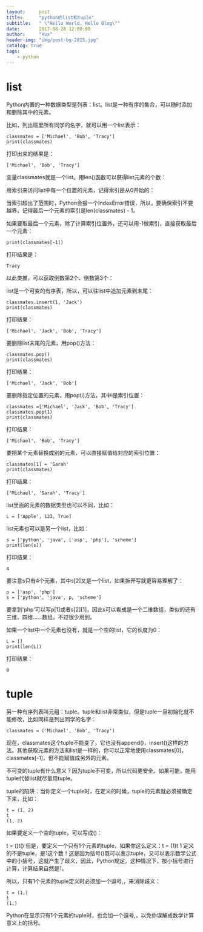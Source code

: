 ```yaml
---
layout:     post
title:      "python的list和tuple"
subtitle:   " \"Hello World, Hello Blog\""
date:       2017-08-28 12:00:00
author:     "Hux"
header-img: "img/post-bg-2015.jpg"
catalog: true
tags:
    - python
---
```



# list

Python内置的一种数据类型是列表：list。list是一种有序的集合，可以随时添加和删除其中的元素。

比如，列出班里所有同学的名字，就可以用一个list表示：

```
classmates = ['Michael', 'Bob', 'Tracy']
print(classmates)
```
打印出来的结果是：
```
['Michael', 'Bob', 'Tracy']
```
变量classmates就是一个list。用len()函数可以获得list元素的个数：

用索引来访问list中每一个位置的元素，记得索引是从0开始的：

当索引超出了范围时，Python会报一个IndexError错误，所以，要确保索引不要越界，记得最后一个元素的索引是len(classmates) - 1。

如果要取最后一个元素，除了计算索引位置外，还可以用-1做索引，直接获取最后一个元素：
```
print(classmates[-1])
```
打印结果是：
```
Tracy
```
以此类推，可以获取倒数第2个、倒数第3个：

list是一个可变的有序表，所以，可以往list中追加元素到末尾：

```
classmates.insert(1, 'Jack')
print(classmates)
```
打印结果：

```
['Michael', 'Jack', 'Bob', 'Tracy']
```


要删除list末尾的元素，用pop()方法：

```
classmates.pop()
print(classmates)
```
打印结果：
```
['Michael', 'Jack', 'Bob']
```

要删除指定位置的元素，用pop(i)方法，其中i是索引位置：


```
classmates =['Michael', 'Jack', 'Bob', 'Tracy']
classmates.pop(1)
print(classmates)
```
打印结果：

```
['Michael', 'Bob', 'Tracy']
```
要把某个元素替换成别的元素，可以直接赋值给对应的索引位置：


```
classmates[1] = 'Sarah'
print(classmates)
```
打印结果：

```
['Michael', 'Sarah', 'Tracy']
```

list里面的元素的数据类型也可以不同，比如：


```
L = ['Apple', 123, True]
```

list元素也可以是另一个list，比如：


```
s = ['python', 'java', ['asp', 'php'], 'scheme']
print(len(s))
```

打印结果：

```
4
```

要注意s只有4个元素，其中s[2]又是一个list，如果拆开写就更容易理解了：

```
p = ['asp', 'php']
s = ['python', 'java', p, 'scheme']
```

要拿到'php'可以写p[1]或者s[2][1]，因此s可以看成是一个二维数组，类似的还有三维、四维……数组，不过很少用到。

如果一个list中一个元素也没有，就是一个空的list，它的长度为0：


```
L = []
print(len(L))
```

打印结果：

```
0
```

# tuple

另一种有序列表叫元组：tuple。tuple和list非常类似，但是tuple一旦初始化就不能修改，比如同样是列出同学的名字：


```
classmates = ('Michael', 'Bob', 'Tracy')
```

现在，classmates这个tuple不能变了，它也没有append()，insert()这样的方法。其他获取元素的方法和list是一样的，你可以正常地使用classmates[0]，classmates[-1]，但不能赋值成另外的元素。

不可变的tuple有什么意义？因为tuple不可变，所以代码更安全。如果可能，能用tuple代替list就尽量用tuple。

tuple的陷阱：当你定义一个tuple时，在定义的时候，tuple的元素就必须被确定下来，比如：


```
t = (1, 2)
t
(1, 2)
```

如果要定义一个空的tuple，可以写成()：

t = ()t()
但是，要定义一个只有1个元素的tuple，如果你这么定义：t = (1)t 1
定义的不是tuple，是1这个数！这是因为括号()既可以表示tuple，又可以表示数学公式中的小括号，这就产生了歧义，因此，Python规定，这种情况下，按小括号进行计算，计算结果自然是1。

所以，只有1个元素的tuple定义时必须加一个逗号,，来消除歧义：


```
t = (1,)
t
(1,)
```

Python在显示只有1个元素的tuple时，也会加一个逗号,，以免你误解成数学计算意义上的括号。
